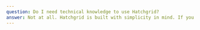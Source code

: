 ```yaml
---
question: Do I need technical knowledge to use Hatchgrid?
answer: Not at all. Hatchgrid is built with simplicity in mind. If you know how to write an email or a blog post, you'll feel right at home.
---
```

